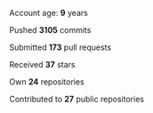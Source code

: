 Account age: **9** years

Pushed **3105** commits

Submitted **173** pull requests

Received **37** stars

Own **24** repositories

Contributed to **27** public repositories
